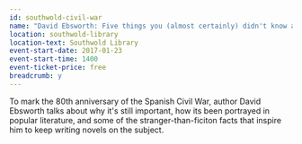```yaml
---
id: southwold-civil-war
name: "David Ebsworth: Five things you (almost certainly) didn't know about the Spanish Civil War"
location: southwold-library
location-text: Southwold Library
event-start-date: 2017-01-23
event-start-time: 1400
event-ticket-price: free
breadcrumb: y
---
```


To mark the 80th anniversary of the Spanish Civil War, author David Ebsworth talks about why it's still important, how its been portrayed in popular literature, and some of the stranger-than-ficiton facts that inspire him to keep writing novels on the subject.
